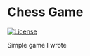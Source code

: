Chess Game 
=======
 [![License](http://img.shields.io/:license-mit-blue.svg)](http://doge.mit-license.org)

Simple game I wrote
